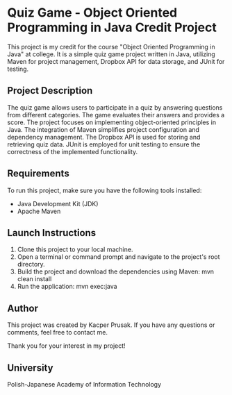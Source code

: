# Quiz Game - Object Oriented Programming in Java Credit Project

This project is my credit for the course "Object Oriented Programming in Java" at college. It is a simple quiz game project written in Java, utilizing Maven for project management, Dropbox API for data storage, and JUnit for testing.

## Project Description

The quiz game allows users to participate in a quiz by answering questions from different categories. The game evaluates their answers and provides a score. The project focuses on implementing object-oriented principles in Java. The integration of Maven simplifies project configuration and dependency management. The Dropbox API is used for storing and retrieving quiz data. JUnit is employed for unit testing to ensure the correctness of the implemented functionality.

## Requirements

To run this project, make sure you have the following tools installed:

- Java Development Kit (JDK)
- Apache Maven

## Launch Instructions

1. Clone this project to your local machine.
2. Open a terminal or command prompt and navigate to the project's root directory.
3. Build the project and download the dependencies using Maven: mvn clean install
4. Run the application: mvn exec:java

## Author

This project was created by Kacper Prusak. If you have any questions or comments, feel free to contact me.

Thank you for your interest in my project!

## University

Polish-Japanese Academy of Information Technology
